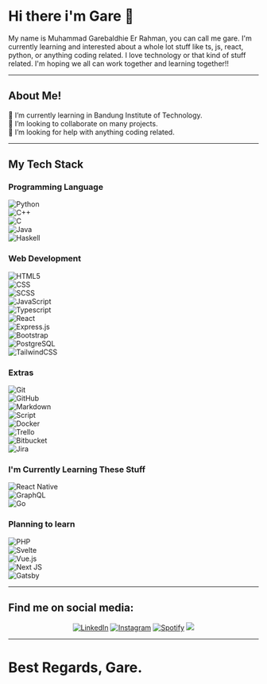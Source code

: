 # Hi there i'm Gare 👋

My name is Muhammad Garebaldhie Er Rahman, you can call me gare. I'm currently learning and interested about a whole lot stuff like ts, js, react, python, or anything coding related. I love technology or that kind of stuff related. I'm hoping we all can work together and learning together!!

---

## About Me!

🌱 I’m currently learning in Bandung Institute of Technology.\
👯 I’m looking to collaborate on many projects.\
🤔 I’m looking for help with anything coding related.

---
## My Tech Stack

### Programming Language
 ![Python](https://img.shields.io/badge/Python-14354C?style=for-the-badge&logo=python&logoColor=white)\
 ![C++](https://img.shields.io/badge/C%2B%2B-00599C?style=for-the-badge&logo=c%2B%2B&logoColor=white)\
 ![C](https://img.shields.io/badge/C-00599C?style=for-the-badge&logo=c&logoColor=white)\
 ![Java](https://img.shields.io/badge/Java-ED8B00?style=for-the-badge&logo=java&logoColor=white)\
 ![Haskell](https://img.shields.io/badge/Haskell-5e5086?style=for-the-badge&logo=haskell&logoColor=white)
 
### Web Development 
 ![HTML5](https://img.shields.io/badge/HTML5-E34F26?style=for-the-badge&logo=html5&logoColor=white)\
 ![CSS](https://img.shields.io/badge/CSS3-1572B6?style=for-the-badge&logo=css3&logoColor=white)\
 ![SCSS](https://img.shields.io/badge/Sass-CC6699?style=for-the-badge&logo=sass&logoColor=white)\
 ![JavaScript](https://img.shields.io/badge/JavaScript-F7DF1E?style=for-the-badge&logo=javascript&logoColor=black)\
 ![Typescript](https://img.shields.io/badge/TypeScript-007ACC?style=for-the-badge&logo=typescript&logoColor=white)\
 ![React](https://img.shields.io/badge/React-20232A?style=for-the-badge&logo=react&logoColor=61DAFB)\
 ![Express.js](https://img.shields.io/badge/express.js-%23404d59.svg?style=for-the-badge&logo=express&logoColor=%2361DAFB)\
 ![Bootstrap](    https://img.shields.io/badge/Bootstrap-563D7C?style=for-the-badge&logo=bootstrap&logoColor=white)\
 ![PostgreSQL](    https://img.shields.io/badge/PostgreSQL-316192?style=for-the-badge&logo=postgresql&logoColor=white)\
 ![TailwindCSS](https://img.shields.io/badge/tailwindcss-%2338B2AC.svg?style=for-the-badge&logo=tailwind-css&logoColor=white) 
 
### Extras
 ![Git](https://img.shields.io/badge/-Git-333333?style=for-the-badge&logo=git&logoColor=white)\
 ![GitHub](https://img.shields.io/badge/-GitHub-333333?style=for-the-badge&logo=github&logoColor=white)\
 ![Markdown](https://img.shields.io/badge/Markdown-000000?style=for-the-badge&logo=markdown&logoColor=white)\
 ![Script](https://img.shields.io/badge/Shell_Script-121011?style=for-the-badge&logo=gnu-bash&logoColor=white)\
 ![Docker](https://img.shields.io/badge/docker-%230db7ed.svg?style=for-the-badge&logo=docker&logoColor=white)\
 ![Trello](https://img.shields.io/badge/Trello-%23026AA7.svg?style=for-the-badge&logo=Trello&logoColor=white)\
 ![Bitbucket](https://img.shields.io/badge/bitbucket-%230047B3.svg?style=for-the-badge&logo=bitbucket&logoColor=white)\
 ![Jira](https://img.shields.io/badge/jira-%230A0FFF.svg?style=for-the-badge&logo=jira&logoColor=white)
 
### I'm Currently Learning These Stuff
![React Native](https://img.shields.io/badge/react_native-%2320232a.svg?style=for-the-badge&logo=react&logoColor=%2361DAFB)\
![GraphQL](https://img.shields.io/badge/-GraphQL-E10098?style=for-the-badge&logo=graphql&logoColor=white)\
![Go](https://img.shields.io/badge/go-%2300ADD8.svg?style=for-the-badge&logo=go&logoColor=white)

### Planning to learn
![PHP](https://img.shields.io/badge/php-%23777BB4.svg?style=for-the-badge&logo=php&logoColor=white)\
![Svelte](https://img.shields.io/badge/svelte-%23f1413d.svg?style=for-the-badge&logo=svelte&logoColor=white)\
![Vue.js](https://img.shields.io/badge/vuejs-%2335495e.svg?style=for-the-badge&logo=vuedotjs&logoColor=%234FC08D)\
![Next JS](https://img.shields.io/badge/Next-black?style=for-the-badge&logo=next.js&logoColor=white)\
![Gatsby](https://img.shields.io/badge/Gatsby-%23663399.svg?style=for-the-badge&logo=gatsby&logoColor=white)
 
 ---
## Find me on social media:
<div>
  <p align = "center">
<a href="https://www.linkedin.com/in/garebaldhie/" target="_blank"><img src="https://img.shields.io/badge/LinkedIn-%230077B5.svg?&style=flat-square&logo=linkedin&logoColor=white" alt="LinkedIn"></a>
<a href="https://www.instagram.com/mgarebaldhie " target="_blank"><img src="https://img.shields.io/badge/Instagram-%23E4405F.svg?&style=flat-square&logo=instagram&logoColor=white" alt="Instagram"></a>
<a href="https://open.spotify.com/user/eragiare " target="_blank"><img src="https://img.shields.io/badge/Spotify-%231ED760.svg?&style=flat-square&logo=spotify&logoColor=white" alt="Spotify"></a>
<a href="mailto:mgarebaldhie80@gmail.com"><img src="https://img.shields.io/badge/-mgarebaldhie80@gmail.com-D14836?style=flat-square&logo=Gmail&logoColor=white"/></a>
  </p>
 
---
# Best Regards, Gare.
